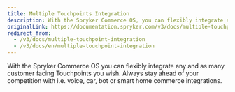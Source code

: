 ```yaml
---
title: Multiple Touchpoints Integration
description: With the Spryker Commerce OS, you can flexibly integrate any and as many customer-facing touchpoints as you wish.
originalLink: https://documentation.spryker.com/v3/docs/multiple-touchpoint-integration
redirect_from:
  - /v3/docs/multiple-touchpoint-integration
  - /v3/docs/en/multiple-touchpoint-integration
---
```


With the Spryker Commerce OS you can flexibly integrate any and as many customer facing Touchpoints you wish. Always stay ahead of your competition with i.e. voice, car, bot or smart home commerce integrations.

